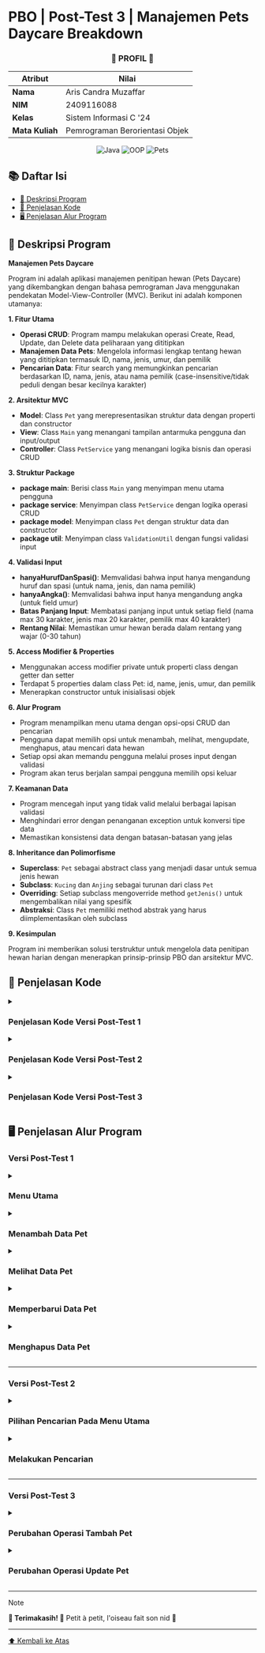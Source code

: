 <a name="top"></a>
    
# PBO | Post-Test 3 | Manajemen Pets Daycare Breakdown

<div align="center">
  
### **🐾 PROFIL 🐾**

| **Atribut** | **Nilai**          |
|---------------|--------------------|
| **Nama**      | Aris Candra Muzaffar        |
| **NIM**       | 2409116088          |
| **Kelas**     | Sistem Informasi C '24 |
| **Mata Kuliah**| Pemrograman Berorientasi Objek |

![Java](https://img.shields.io/badge/Java-Pemula-orange?style=flat&logo=java)
![OOP](https://img.shields.io/badge/OOP-Pemula-blue?style=flat)
![Pets](https://img.shields.io/badge/Pet_Lover-Banget-green?style=flat)

</div>

## 📚 Daftar Isi
- [👥 Deskripsi Program](#-deskripsi-program)
- [📖 Penjelasan Kode](#-penjelasan-kode)
- [🖥️ Penjelasan Alur Program](#️-penjelasan-alur-program)

## 👥 Deskripsi Program
**Manajemen Pets Daycare**

Program ini adalah aplikasi manajemen penitipan hewan (Pets Daycare) yang dikembangkan dengan bahasa pemrograman Java menggunakan pendekatan Model-View-Controller (MVC). Berikut ini adalah komponen utamanya:

**1. Fitur Utama**

- **Operasi CRUD**: Program mampu melakukan operasi Create, Read, Update, dan Delete data peliharaan yang dititipkan
- **Manajemen Data Pets**: Mengelola informasi lengkap tentang hewan yang dititipkan termasuk ID, nama, jenis, umur, dan pemilik
- **Pencarian Data**: Fitur search yang memungkinkan pencarian berdasarkan ID, nama, jenis, atau nama pemilik (case-insensitive/tidak peduli dengan besar kecilnya karakter)
  
**2. Arsitektur MVC**

- **Model**: Class `Pet` yang merepresentasikan struktur data dengan properti dan constructor
- **View**: Class `Main` yang menangani tampilan antarmuka pengguna dan input/output
- **Controller**: Class `PetService` yang menangani logika bisnis dan operasi CRUD

**3. Struktur Package**

- **package main**: Berisi class `Main` yang menyimpan menu utama pengguna
- **package service**: Menyimpan class `PetService` dengan logika operasi CRUD
- **package model**: Menyimpan class `Pet` dengan struktur data dan constructor
- **package util**: Menyimpan class `ValidationUtil` dengan fungsi validasi input

**4. Validasi Input**

- **hanyaHurufDanSpasi()**: Memvalidasi bahwa input hanya mengandung huruf dan spasi (untuk nama, jenis, dan nama pemilik)
- **hanyaAngka()**: Memvalidasi bahwa input hanya mengandung angka (untuk field umur)
- **Batas Panjang Input**: Membatasi panjang input untuk setiap field (nama max 30 karakter, jenis max 20 karakter, pemilik max 40 karakter)
- **Rentang Nilai**: Memastikan umur hewan berada dalam rentang yang wajar (0-30 tahun)

**5. Access Modifier & Properties**

- Menggunakan access modifier private untuk properti class dengan getter dan setter
- Terdapat 5 properties dalam class Pet: id, name, jenis, umur, dan pemilik
- Menerapkan constructor untuk inisialisasi objek

**6. Alur Program**

- Program menampilkan menu utama dengan opsi-opsi CRUD dan pencarian
- Pengguna dapat memilih opsi untuk menambah, melihat, mengupdate, menghapus, atau mencari data hewan
- Setiap opsi akan memandu pengguna melalui proses input dengan validasi
- Program akan terus berjalan sampai pengguna memilih opsi keluar

**7. Keamanan Data**

- Program mencegah input yang tidak valid melalui berbagai lapisan validasi
- Menghindari error dengan penanganan exception untuk konversi tipe data
- Memastikan konsistensi data dengan batasan-batasan yang jelas

**8. Inheritance dan Polimorfisme**

- **Superclass**: `Pet` sebagai abstract class yang menjadi dasar untuk semua jenis hewan
- **Subclass**: `Kucing` dan `Anjing` sebagai turunan dari class `Pet`
- **Overriding**: Setiap subclass mengoverride method `getJenis()` untuk mengembalikan nilai yang spesifik
- **Abstraksi**: Class `Pet` memiliki method abstrak yang harus diimplementasikan oleh subclass

**9. Kesimpulan**

Program ini memberikan solusi terstruktur untuk mengelola data penitipan hewan harian dengan menerapkan prinsip-prinsip PBO dan arsitektur MVC.

## 📖 Penjelasan Kode

<details>
  <summary><h3>Penjelasan Kode Versi Post-Test 1</h3></summary>
  <a href="https://github.com/ariscandra/PBO-Post-Test-1?tab=readme-ov-file#-penjelasan-kode">Lihat disini</a>
</details>

<details>
  <summary><h3>Penjelasan Kode Versi Post-Test 2</h3></summary>
  <a href="https://github.com/ariscandra/PBO-Post-Test-2?tab=readme-ov-file#-penjelasan-kode">Lihat disini</a>
</details>

<details>
  <summary><h3>Penjelasan Kode Versi Post-Test 3</h3></summary>

  **1. Class Pet**
```java
package model;

public abstract class Pet {
    private String id;
    private String nama;
    private String umur;
    private String pemilik;

    public Pet(String id, String nama, String umur, String pemilik) {
        this.id = id;
        this.nama = nama;
        this.umur = umur;
        this.pemilik = pemilik;
    }

    public abstract String getJenis();

    // INI GETTER AMA SETTER
    public String getId() { return id; }
    public void setId(String id) { this.id = id; }
    public String getNama() { return nama; }
    public void setNama(String nama) { this.nama = nama; }
    public String getUmur() { return umur; }
    public void setUmur(String umur) { this.umur = umur; }
    public String getPemilik() { return pemilik; }
    public void setPemilik(String pemilik) { this.pemilik = pemilik; }
}
```

Class Pet sekarang menjadi class abstrak yang berisi:

- Atribut dasar untuk semua hewan: id, nama, umur, dan pemilik
- Method abstrak getJenis() yang harus diimplementasikan oleh subclass
- Getter dan setter untuk semua atribut (menerapkan encapsulation)
  
  **2. Class Kucing**
```java
package model;

public class Kucing extends Pet {
    public Kucing(String id, String nama, String umur, String pemilik) {
        super(id, nama, umur, pemilik);
    }

    @Override
    public String getJenis() {
        return "Kucing";
    }
}
```

Class Kucing extends class Pet dan:

- Menerapkan constructor yang memanggil constructor superclass
- Mengoverride method getJenis() untuk mengembalikan nilai "Kucing"

  **3. Class Anjing**
```java
package model;

public class Anjing extends Pet {
    public Anjing(String id, String nama, String umur, String pemilik) {
        super(id, nama, umur, pemilik);
    }

    @Override
    public String getJenis() {
        return "Anjing";
    }
}
```

Class Anjing extends class Pet dan:

- Menerapkan constructor yang memanggil constructor superclass
- Mengoverride method getJenis() untuk mengembalikan nilai "Anjing"

  **4. Kesimpulan**
  
Program ini memberikan solusi terstruktur untuk mengelola data penitipan hewan harian dengan menerapkan prinsip-prinsip PBO dan arsitektur MVC. Pada versi ini, program telah ditingkatkan dengan:

- **Inheritance**: Mengimplementasikan hierarki class dengan `Pet` sebagai superclass dan `Kucing`/`Anjing` sebagai subclass
- **Polimorfisme**: Menggunakan overriding pada method `getJenis()` untuk mengembalikan nilai yang spesifik berdasarkan subclass
- **Abstraksi**: Menggunakan abstract class dan method untuk membuat kerangka dasar yang harus diikuti oleh subclass

Program ini sekarang lebih modular dan mudah dikembangkan untuk menambahkan jenis hewan lainnya di masa depan.

  
</details>

## 🖥️ Penjelasan Alur Program

### Versi Post-Test 1

<details>
<summary><h3>Menu Utama</h3></summary>

<div align="center">
  <img src="https://github.com/user-attachments/assets/160529b6-3faa-4619-a260-b163aa4f6c1e" alt="" width="500px">
</div>

<p align="justify">Gambar di atas merupakan tampilan menu utama program ketika pertama dijalankan.</p>

**1. Jika input tidak valid**
<div align="center">
  <img src="https://github.com/user-attachments/assets/f3498574-ac7e-4051-9a81-2c6808623bb8" alt="" width="500px">
</div>

<p align="justify">Jika pengguna menginput di luar daripada opsi (0-4) di menu utama, maka akan ada dialog teks seperti pada gambar di atas. Menu akan diulang, pengguna diminta untuk menginput lagi.</p>

**2. Jika opsi 0(Keluar) dipilih**
<div align="center">
  <img src="https://github.com/user-attachments/assets/17ec4145-6c43-4fd0-a33c-2ef6d7d46657" alt="" width="500px">
</div>

<p align="justify">Program akan berhenti berjalan jika pengguna menginput opsi untuk keluar (0). Menu akan berhenti berulang, program selesai.</p>

</details>

<details>
<summary><h3>Menambah Data Pet</h3></summary>

**1. Validasi input dan jika berupa selain huruf dan spasi**
<div align="center">
  <img src="https://github.com/user-attachments/assets/b80c4e30-3f77-4224-8042-927d36d062fb" alt="" width="500px">
</div>

<p align="justify">Jika pengguna mengisi field input nama pet, jenis, dan nama pemilik dengan angka. Maka, akan muncul dialog teks di atas. Pengguna diminta mengulang inputnya.</p>

**2. Validasi input dan jika lebih dari jumlah karakter yang ditentukan**
<div align="center">
  <img src="https://github.com/user-attachments/assets/0e9d08cc-c6d7-4a1b-90a5-4ec632b2fc40" alt="" width="500px">
</div>

<p align="justify">Jika pengguna mengisi field input nama pet dengan karakter lebih dari 30, jenis lebih dari 20, dan nama pemilik lebih dari 40 karakter. Maka, akan muncul dialog teks di atas. Pengguna diminta mengulang inputnya hingga validasi sukses.</p>

**3. Validasi input dan jika umur lebih dari 2 digit atau berupa selain angka**
<div align="center">
  <img src="https://github.com/user-attachments/assets/3042bf6c-fc79-41ad-b6d0-3c27d1fee06a" alt="" width="500px">
</div>

<p align="justify">Jika pengguna menginput lebih dari 3 digit angka atau memasukkan huruf pada field input umur. Maka, akan muncul dialog teks seperti pada gambar di atas.</p>

**4. Validasi input dan jika umur di luar rentang 0-30 tahun**
<div align="center">
  <img src="https://github.com/user-attachments/assets/dcd1329d-d8ca-4a34-9b85-ef5ca8b74d51" alt="" width="500px">
</div>

<p align="justify">Jika pengguna memasukkan umur pet di bawah 0 atau lebih dari 30 tahun, maka akan diminta input ulang.</p>

**5. Berhasil menambah data**
<div align="center">
  <img src="https://github.com/user-attachments/assets/4805e553-e2fa-4d30-9019-6c85aad5afa3" alt="" width="500px">
</div>

<p align="justify">Pada gambar di atas merupakan tampilan apabila proses penambahan data pet berhasil.</p>

</details>

<details>
<summary><h3>Melihat Data Pet</h3></summary>

**1. Jika data pet pada ArrayList masih kosong**
<div align="center">
  <img src="https://github.com/user-attachments/assets/bf990e63-b24d-4c18-82a5-d06b7f12f08e" alt="" width="500px">
</div>

<p align="justify">Akan muncul teks seperti pada gambar di atas jika ArrayList masih kosong.</p>

**2. Tampilan daftar pet jika memiliki data**
<div align="center">
  <img src="https://github.com/user-attachments/assets/dee21aad-ba92-4776-8112-85424dfece3e" alt="" width="500px">
</div>

</details>

<details>
<summary><h3>Memperbarui Data Pet</h3></summary>

**1. Validasi ID dan jika gagal**
<div align="center">
  <img src="https://github.com/user-attachments/assets/64e5fc8c-6b99-430b-80b2-d836fca3e4ca" alt="" width="500px">
</div>

<p align="justify">Jika pengguna memasukkan id yang tidak ada atau tidak cocok dengan yang ada pada ArrayList. Maka, akan muncul teks seperti pada gambar.</p>

**2. Tampilan pembaruan data pet jika berhasil**
<div align="center">
  <img src="https://github.com/user-attachments/assets/e7fa40c6-8ef8-467d-a361-3efef7c821ca" alt="" width="500px">
</div>

<p align="justify">Perlu diketahui, bahwa logika dan proses validasi input seperti batas karakter, rentang umur, dll. pada bagian update ini kurang lebih sama dengan yang ada pada proses penambahan data pet. Bedanya, hanya di cara penyimpanannya di ArrayList menggunakan variabel khusus untuk bagian update. Pada gambar di atas merupakan tampilan jika pembaruan data pet berhasil.</p>

</details>

<details>

<summary><h3>Menghapus Data Pet</h3></summary>

**1. Validasi ID dan jika gagal**
<div align="center">
  <img src="https://github.com/user-attachments/assets/ae6042d6-9e36-43b4-aec3-7a0077e32df5" alt="" width="500px">
</div>

<p align="justify">Sama seperti di bagian update, pengguna diminta memasukkan ID pet, dan jika proses validasi gagal. Maka akan diminta input ulang.</p>

**2. Jika data pet berhasil dihapus**
<div align="center">
  <img src="https://github.com/user-attachments/assets/2bfe34c2-344e-42b7-bf99-91809a0ea644" alt="" width="500px">
</div>

<p align="justify">Jika proses validasi berhasil (ID cocok dengan data dalam ArrayList). Maka, data berhasil dihapus.</p>

</details>

---

### Versi Post-Test 2

<details>
<summary><h3>Pilihan Pencarian Pada Menu Utama</h3></summary>
  
<div align="center">
  <img src="https://github.com/user-attachments/assets/5c00c6ec-5139-45fd-97c1-7bf9080f5abc" alt="" width="500px">
</div>

<p align="justify">Melanjutkan dari Post Test pertama, disini saya menambahkan fitur pencarian data pet sebagai opsi di menu utama.</p>

</details>

<details>
<summary><h3>Melakukan Pencarian</h3></summary>

**1. Jika keyword yang dimasukkan tidak ditemukan**
<div align="center">
  <img src="https://github.com/user-attachments/assets/79030d13-3b2c-4c88-a48c-23f6902309f9" alt="" width="500px">
</div>

<p align="justify">Untuk mencari data pet yang diinginkan, pengguna diminta memasukkan kata kunci yang berupa ID/nama/jenis/umur/pemilik dari pet. Jika setelah proses pencocokan keyword yang dimasukkan tidak terdapat pada daftar pet yang ada, maka pengguna diberikan teks yang memberitahukan bahwa keyword yang diinput tidak ditemukan.</p>

**2. Jika keyword berhasil ditemukan**
<div align="center">
  <img src="https://github.com/user-attachments/assets/285a1513-951f-4c3c-a991-9624a15a205b" alt="" width="500px">
</div>

<p align="justify">Gambar di atas dapat terlihat memanggil data pet yang ditemukan jika keyword yang dimasukkan pengguna cocok dengan daftar pet yang ada.</p>

</details>

---

### Versi Post-Test 3

<details>
<summary><h3>Perubahan Operasi Tambah Pet</h3></summary>

<div align="center">
  <img src="https://github.com/user-attachments/assets/49cb2f99-6edf-4dfc-9c86-306a45f0c8e7" alt="" width="500px">
</div>

<p align="justify">Pembaruan yang saya lakukan pada kali ini ada ketika pengguna menambahkan data pet, sekarang pengguna tidak perlu menginput jenis</p>

<div align="center">
  <img src="https://github.com/user-attachments/assets/4ce44180-2005-4eb2-a8a1-59088c6fb841" alt="" width="500px">
</div>

<p align="justify"></p>

</details>

<details>
<summary><h3>Perubahan Operasi Update Pet</h3></summary>
  
<div align="center">
  <img src="https://github.com/user-attachments/assets/101e4770-a8a0-44a6-852c-07546efdc3ae" alt="" width="500px">
</div>

<p align="justify"></p>

</details>


---
> [!NOTE]
> **🎉 Terimakasih! 🎉**
> Petit à petit, l'oiseau fait son nid 🙏

---
[⬆️ Kembali ke Atas](#top)
